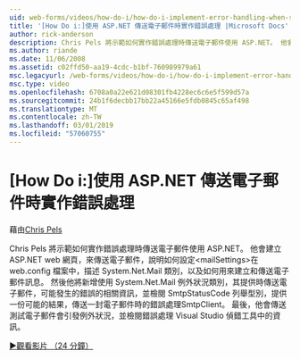 ```yaml
---
uid: web-forms/videos/how-do-i/how-do-i-implement-error-handling-when-sending-email-with-aspnet
title: '[How Do i:]使用 ASP.NET 傳送電子郵件時實作錯誤處理 |Microsoft Docs'
author: rick-anderson
description: Chris Pels 將示範如何實作錯誤處理時傳送電子郵件使用 ASP.NET。 他會建立 ASP.NET web 網頁，來傳送電子郵件，說明如何設定 & lt...
ms.author: riande
ms.date: 11/06/2008
ms.assetid: c02ffd50-aa19-4cdc-b1bf-760989979a61
msc.legacyurl: /web-forms/videos/how-do-i/how-do-i-implement-error-handling-when-sending-email-with-aspnet
msc.type: video
ms.openlocfilehash: 6708a0a22e621d08301fb4228ec6c6e5f599d57a
ms.sourcegitcommit: 24b1f6decbb17bb22a45166e5fdb0845c65af498
ms.translationtype: MT
ms.contentlocale: zh-TW
ms.lasthandoff: 03/01/2019
ms.locfileid: "57060755"
---
```

<a name="how-do-i-implement-error-handling-when-sending-email-with-aspnet"></a>[How Do i:]使用 ASP.NET 傳送電子郵件時實作錯誤處理
====================
藉由[Chris Pels](https://twitter.com/chrispels)

Chris Pels 將示範如何實作錯誤處理時傳送電子郵件使用 ASP.NET。 他會建立 ASP.NET web 網頁，來傳送電子郵件，說明如何設定&lt;mailSettings&gt;在 web.config 檔案中，描述 System.Net.Mail 類別，以及如何用來建立和傳送電子郵件訊息。 然後他將新增使用 System.Net.Mail 例外狀況類別，其提供時傳送電子郵件，可能發生的錯誤的相關資訊，並檢閱 SmtpStatusCode 列舉型別，提供一份可能的結果，傳送一封電子郵件時的錯誤處理SmtpClient。 最後，他會傳送測試電子郵件會引發例外狀況，並檢閱錯誤處理 Visual Studio 偵錯工具中的資訊。

[&#9654;觀看影片 （24 分鐘）](https://channel9.msdn.com/Blogs/ASP-NET-Site-Videos/how-do-i-implement-error-handling-when-sending-email-with-aspnet)
